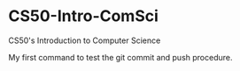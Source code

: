 # CS50-Intro-ComSci
CS50's Introduction to Computer Science

My first command to test the git commit and push procedure.
